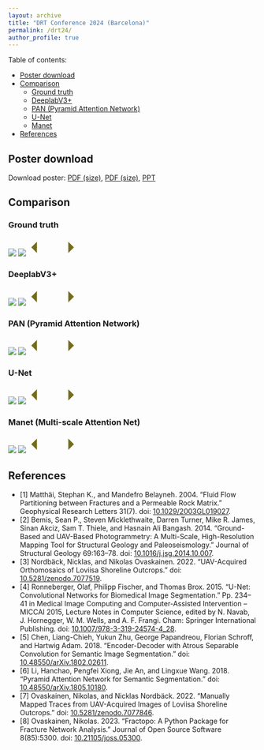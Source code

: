 ```yaml
---
layout: archive
title: "DRT Conference 2024 (Barcelona)"
permalink: /drt24/
author_profile: true
---
```


Table of contents:

- [Poster download](#poster-download)
- [Comparison](#comparison)
  - [Ground truth](#ground-truth)
  - [DeeplabV3+](#deeplabv3)
  - [PAN (Pyramid Attention Network)](#pan-pyramid-attention-network)
  - [U-Net](#u-net)
  - [Manet](#manet)
- [References](#references)

## Poster download

Download poster: [PDF (size)](..), [PDF (size)](..), [PPT](..)

## Comparison

<!-- Credits: https://img-comparison-slider.sneas.io/examples.html -->
<script defer src="https://cdn.jsdelivr.net/npm/img-comparison-slider@8/dist/index.js"></script>
<link rel="stylesheet" href="https://cdn.jsdelivr.net/npm/img-comparison-slider@8/dist/styles.css" />

<style>
    .slider-example-focus:focus {
        outline: none;
        box-shadow: 0px 0px 15px 5px #736D1A;
    }
</style>

### Ground truth

<img-comparison-slider class="slider-example-focus">
    <img slot="first" src="https://github.com/ayoubft/ayoubft.github.io/raw/master/_data/drt24/og1_3-gt.png" />
    <img slot="second" src="https://github.com/ayoubft/ayoubft.github.io/raw/master/_data/drt24/og1_3.png" />
    <svg slot="handle" xmlns="http://www.w3.org/2000/svg" width="100" viewBox="-8 -3 16 6">
        <path stroke="#fff" d="M -5 -2 L -7 0 L -5 2 M -5 -2 L -5 2 M 5 -2 L 7 0 L 5 2 M 5 -2 L 5 2" stroke-width="1" fill="#736D1A" vector-effect="non-scaling-stroke"></path>
    </svg>
</img-comparison-slider>

### DeeplabV3+

<img-comparison-slider class="slider-example-focus">
    <img slot="first" src="https://github.com/ayoubft/ayoubft.github.io/raw/master/_data/drt24/og1_3-dlv3p.png" />
    <img slot="second" src="https://github.com/ayoubft/ayoubft.github.io/raw/master/_data/drt24/og1_3.png" />
    <svg slot="handle" xmlns="http://www.w3.org/2000/svg" width="100" viewBox="-8 -3 16 6">
        <path stroke="#fff" d="M -5 -2 L -7 0 L -5 2 M -5 -2 L -5 2 M 5 -2 L 7 0 L 5 2 M 5 -2 L 5 2" stroke-width="1" fill="#736D1A" vector-effect="non-scaling-stroke"></path>
    </svg>
</img-comparison-slider>

### PAN (Pyramid Attention Network)

<img-comparison-slider class="slider-example-focus">
    <img slot="first" src="https://github.com/ayoubft/ayoubft.github.io/raw/master/_data/drt24/og1_3-pan.png" />
    <img slot="second" src="https://github.com/ayoubft/ayoubft.github.io/raw/master/_data/drt24/og1_3.png" />
    <svg slot="handle" xmlns="http://www.w3.org/2000/svg" width="100" viewBox="-8 -3 16 6">
        <path stroke="#fff" d="M -5 -2 L -7 0 L -5 2 M -5 -2 L -5 2 M 5 -2 L 7 0 L 5 2 M 5 -2 L 5 2" stroke-width="1"
            fill="#736D1A" vector-effect="non-scaling-stroke"></path>
    </svg>
</img-comparison-slider>

### U-Net

<img-comparison-slider class="slider-example-focus">
    <img slot="first" src="https://github.com/ayoubft/ayoubft.github.io/raw/master/_data/drt24/og1_3-unet.png" />
    <img slot="second" src="https://github.com/ayoubft/ayoubft.github.io/raw/master/_data/drt24/og1_3.png" />
    <svg slot="handle" xmlns="http://www.w3.org/2000/svg" width="100" viewBox="-8 -3 16 6">
        <path stroke="#fff" d="M -5 -2 L -7 0 L -5 2 M -5 -2 L -5 2 M 5 -2 L 7 0 L 5 2 M 5 -2 L 5 2" stroke-width="1" fill="#736D1A" vector-effect="non-scaling-stroke"></path>
    </svg>
</img-comparison-slider>

### Manet (Multi-scale Attention Net)

<img-comparison-slider class="slider-example-focus">
    <img slot="first" src="https://github.com/ayoubft/ayoubft.github.io/raw/master/_data/drt24/og1_3-manet.png" />
    <img slot="second" src="https://github.com/ayoubft/ayoubft.github.io/raw/master/_data/drt24/og1_3.png" />
    <svg slot="handle" xmlns="http://www.w3.org/2000/svg" width="100" viewBox="-8 -3 16 6">
        <path stroke="#fff" d="M -5 -2 L -7 0 L -5 2 M -5 -2 L -5 2 M 5 -2 L 7 0 L 5 2 M 5 -2 L 5 2" stroke-width="1" fill="#736D1A" vector-effect="non-scaling-stroke"></path>
    </svg>
</img-comparison-slider>

## References

- [1] Matthäi, Stephan K., and Mandefro Belayneh. 2004. “Fluid Flow Partitioning between Fractures and a Permeable Rock Matrix.” Geophysical Research Letters 31(7). doi: [10.1029/2003GL019027](https://doi.org/10.1029/2003GL019027).
- [2] Bemis, Sean P., Steven Micklethwaite, Darren Turner, Mike R. James, Sinan Akciz, Sam T. Thiele, and Hasnain Ali Bangash. 2014. “Ground-Based and UAV-Based Photogrammetry: A Multi-Scale, High-Resolution Mapping Tool for Structural Geology and Paleoseismology.” Journal of Structural Geology 69:163–78. doi: [10.1016/j.jsg.2014.10.007](https://doi.org/10.1016/j.jsg.2014.10.007).
- [3] Nordbäck, Nicklas, and Nikolas Ovaskainen. 2022. “UAV-Acquired Orthomosaics of Loviisa Shoreline Outcrops.” doi: [10.5281/zenodo.7077519](https://doi.org/10.5281/zenodo.7077519).
- [4] Ronneberger, Olaf, Philipp Fischer, and Thomas Brox. 2015. “U-Net: Convolutional Networks for Biomedical Image Segmentation.” Pp. 234–41 in Medical Image Computing and Computer-Assisted Intervention – MICCAI 2015, Lecture Notes in Computer Science, edited by N. Navab, J. Hornegger, W. M. Wells, and A. F. Frangi. Cham: Springer International Publishing. doi: [10.1007/978-3-319-24574-4_28](https://doi.org/10.1007/978-3-319-24574-4_28).
- [5] Chen, Liang-Chieh, Yukun Zhu, George Papandreou, Florian Schroff, and Hartwig Adam. 2018. “Encoder-Decoder with Atrous Separable Convolution for Semantic Image Segmentation.” doi: [10.48550/arXiv.1802.02611](https://doi.org/10.48550/arXiv.1802.02611).
- [6] Li, Hanchao, Pengfei Xiong, Jie An, and Lingxue Wang. 2018. “Pyramid Attention Network for Semantic Segmentation.” doi: [10.48550/arXiv.1805.10180](https://doi.org/10.48550/arXiv.1805.10180).
- [7] Ovaskainen, Nikolas, and Nicklas Nordbäck. 2022. “Manually Mapped Traces from UAV-Acquired Images of Loviisa Shoreline Outcrops.” doi: [10.5281/zenodo.7077846](https://doi.org/10.5281/zenodo.7077846).
- [8] Ovaskainen, Nikolas. 2023. “Fractopo: A Python Package for Fracture Network Analysis.” Journal of Open Source Software 8(85):5300. doi: [10.21105/joss.05300](https://doi.org/10.21105/joss.05300).